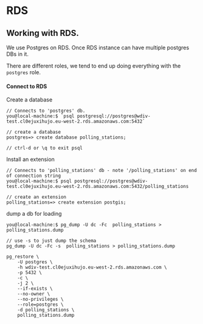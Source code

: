 # RDS

## Working with RDS.

We use Postgres on RDS. Once RDS instance can have multiple postgres DBs in it.

There are different roles, we tend to end up doing everything with the `postgres` role.

#### Connect to RDS

Create a database
```shell
// Connects to 'postgres' db.
you@local-machine:$ `psql postgresql://postgres@wdiv-test.cl0ejuxihujo.eu-west-2.rds.amazonaws.com:5432`

// create a database
postgres=> create database polling_stations;

// ctrl-d or \q to exit psql
```

Install an extension
```shell
// Connects to 'polling_stations' db - note '/polling_stations' on end of connection string
you@local-machine:$ psql postgresql://postgres@wdiv-test.cl0ejuxihujo.eu-west-2.rds.amazonaws.com:5432/polling_stations

// create an extension
polling_stations=> create extension postgis;
```

dump a db for loading
```shell
you@local-machine:$ pg_dump -U dc -Fc  polling_stations > polling_stations.dump

// use -s to just dump the schema
pg_dump -U dc -Fc -s  polling_stations > polling_stations.dump
```

```shell
pg_restore \
    -U postgres \
    -h wdiv-test.cl0ejuxihujo.eu-west-2.rds.amazonaws.com \
    -p 5432 \
    -c \
    -j 2 \
    --if-exists \
    --no-owner \
    --no-privileges \
    --role=postgres \
    -d polling_stations \
    polling_stations.dump
```
